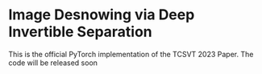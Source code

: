 Image Desnowing via Deep Invertible Separation
=
This is the official PyTorch implementation of the TCSVT 2023 Paper.
The code will be released soon
